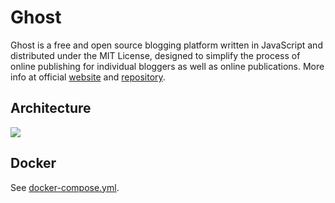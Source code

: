 # Ghost

Ghost is a free and open source blogging platform written in JavaScript and distributed under the MIT License, designed to simplify the process of online publishing for individual bloggers as well as online publications. More info at official [website](https://ghost.org) and [repository](https://github.com/TryGhost/Ghost).

## Architecture

<img src="https://github.com/bunkerity/bunkerized-nginx/blob/dev/examples/ghost/architecture.png?raw=true" />

## Docker

See [docker-compose.yml](https://github.com/bunkerity/bunkerized-nginx/blob/master/examples/ghost/docker-compose.yml).
